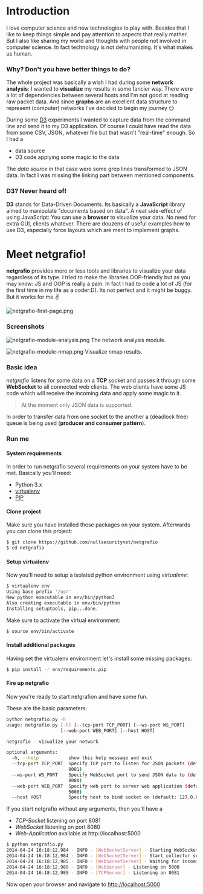 # Introduction

I love computer science and new technologies to play with. Besides that I like to keep things simple and pay attention
to aspects that really mather. But I also like sharing my world and thoughts with people not involved in computer science.
In fact technology is not dehumanizing. It's what makes us human.


### Why? Don't you have better things to do?

The whole project was basically a wish I had during some **network analysis**:
I wanted to **visualize** my results in some fancier way. There were a lot of dependencies between several hosts
and I'm not good at reading raw packet data. And since **graphs** are an excellent data structure to represent
(computer) networks I've decided to begin my journey :smirk:

During some [D3](http://d3js.org/) experiments  I wanted to capture data from the command line and send it to my D3 application.
Of course I could have read the data from some CSV, JSON, whatever file but that wasn't "real-time" enough. So I had a

* data source
* D3 code applying some magic to the data

The *data source* in that case were some grep lines transformed to JSON data. In fact I was missing the
linking part between mentioned components.


### D3? Never heard of!

**D3** stands for Data-Driven Documents. Its basically a **JavaScript** library aimed to manipulate "documents based on data".
A neat side-effect of using JavaScript: You can use a **browser** to visualize your data. No need for extra GUI, clients whatever.
There are douzens of useful examples how to use D3, especially force layouts which are ment to implement graphs.

# Meet netgrafio!

**netgrafio** provides more or less tools and libraries to visualize your data regardless of its type.
I tried to make the libraries OOP-friendly but as you may know: JS and OOP is really a pain.
In fact I had to code a lot of JS (for the first time in my life as a coder:D).
Its not perfect and it might be buggy. But it works for me :v:

![netgrafio-first-page.png](http://dl.dornea.nu/img/netgrafio/netgrafio-first-page.png)


### Screenshots

![netgrafio-module-analysis.png](http://dl.dornea.nu/img/netgrafio/netgrafio-module-analysis.png)
The network analysis module.

![netgrafio-module-nmap.png](http://dl.dornea.nu/img/netgrafio/netgrafio-module-nmap.png)
Visualize nmap results.

### Basic idea

*netgrafio* listens for some data on a **TCP** socket and passes it through some **WebSocket** to all connected web clients.
The web clients have some JS code which will receive the incoming data and apply some magic to it.

> At the moment only JSON data is supported.

In order to transfer data from one socket to the another a (deadlock free) queue is being used (**producer and consumer pattern**).


### Run me

#### System requirements

In order to run netgrafio several requirements on your system have to be met. Basically you'll need:

* Python 3.x
* [virtualenv](http://www.virtualenv.org)
* [PIP](http://www.pip-installer.org/)


#### Clone project

Make sure you have installed these packages on your system. Afterwards you can clone this project:

```bash
$ git clone https://github.com/nullsecuritynet/netgrafio
$ cd netgrafio
```

#### Setup virtualenv

Now you'll need to setup a isolated python environment using *virtualenv*:

```bash
$ virtualenv env
Using base prefix '/usr'
New python executable in env/bin/python3
Also creating executable in env/bin/python
Installing setuptools, pip...done.
```

Make sure to activate the virtual environment:

```bash
$ source env/bin/activate
```


#### Install additional packages

Having set the virtualenv environment let's install some missing packages:

```bash
$ pip install -r env/requirements.pip
```


#### Fire up netgrafio

Now you're ready to start netgrafion and have some fun.

These are the basic parameters:

```bash
python netgrafio.py -h
usage: netgrafio.py [-h] [--tcp-port TCP_PORT] [--ws-port WS_PORT]
                    [--web-port WEB_PORT] [--host HOST]

netgrafio - visualize your network

optional arguments:
  -h, --help           show this help message and exit
  --tcp-port TCP_PORT  Specify TCP port to listen for JSON packets (default:
                       8081)
  --ws-port WS_PORT    Specify WebSocket port to send JSON data to (default:
                       8080)
  --web-port WEB_PORT  Specify web port to server web application (default:
                       5000)
  --host HOST          Specify host to bind socket on (default: 127.0.0.1)

```

If you start netgrafio without any arguments, then you'll have a

* *TCP-Socket* listening on port 8081
* *WebSocket* listening on port 8080
* *Web-Application* available at http://localhost:5000


```bash
$ python netgrafio.py
2014-04-24 16:18:12,984 - INFO - [WebSocketServer] - Starting WebSocket server on port 8080
2014-04-24 16:18:12,984 - INFO - [WebSocketServer] - Start collector server
2014-04-24 16:18:12,985 - INFO - [WebSocketServer] - Waiting for incoming data ...
2014-04-24 16:18:12,989 - INFO - [WebServer] - Listening on 5000
2014-04-24 16:18:12,989 - INFO - [TCPServer] - Listening on 8081
```

Now open your browser and navigate to [http://localhost:5000](http://localhost:5000)

